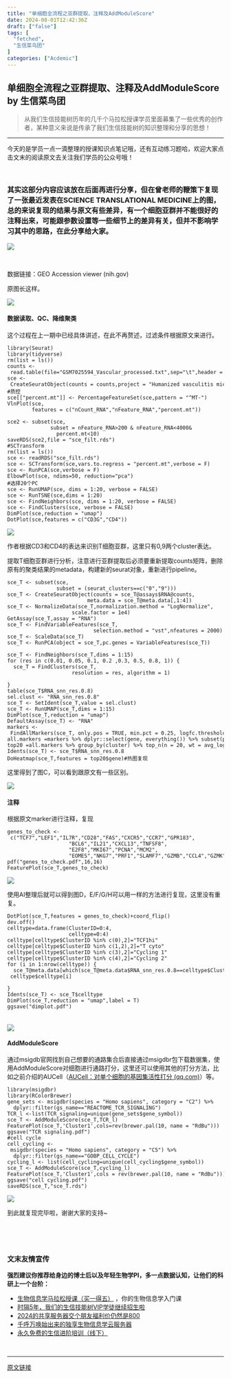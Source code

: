 ```yaml
---
title: "单细胞全流程之亚群提取、注释及AddModuleScore"
date: 2024-08-01T12:42:36Z
draft: ["false"]
tags: [
  "fetched",
  "生信菜鸟团"
]
categories: ["Acdemic"]
---
```

单细胞全流程之亚群提取、注释及AddModuleScore by 生信菜鸟团
------
<div><blockquote data-tool="mdnice编辑器"><p><span>从我们</span><span>生信技能树</span><span>历年的几千个马拉松授课学员里面募集了一些优秀的创作者，某种意义来说是传承了我们生信技能树的知识整理和分享的思想！</span></p></blockquote><hr data-tool="mdnice编辑器"><p data-tool="mdnice编辑器">今天的是学员一点一滴整理的授课知识点笔记哦，还有互动练习题哈，欢迎大家点击文末的阅读原文去关注我们学员的公众号哦！</p><p><br></p><section data-tool="mdnice编辑器" data-website="https://www.mdnice.com"><h3 data-tool="mdnice编辑器"><span>其实这部分内容应该放在后面再进行分享，但在曾老师的鞭策下复现了一张最近发表在SCIENCE TRANSLATIONAL MEDICINE上的图，总的来说复现的结果与原文有些差异，有一个细胞亚群并不能很好的注释出来，可能跟参数设置等一些细节上的差异有关，但并不影响学习其中的思路，在此分享给大家。</span><span></span><br></h3><p><img data-galleryid="" data-ratio="0.49934810951760106" data-s="300,640" data-type="png" data-w="767" data-src="https://mmbiz.qpic.cn/mmbiz_png/PibBGN3Gt5GUbhAt1rOSDI0S7LR6avbpP4ria6Yj5XkPFic45diaibdibbibxIP7X125rp6FeAbOCYvWDNqheYIokjBvw/640?wx_fmt=png&amp;wxfrom=13&amp;tp=wxpic" data-imgfileid="100042197" src="https://mmbiz.qpic.cn/mmbiz_png/PibBGN3Gt5GUbhAt1rOSDI0S7LR6avbpP4ria6Yj5XkPFic45diaibdibbibxIP7X125rp6FeAbOCYvWDNqheYIokjBvw/640?wx_fmt=png&amp;wxfrom=13&amp;tp=wxpic"></p><p><span><br></span></p><p data-tool="mdnice编辑器">数据链接：GEO Accession viewer (nih.gov)</p><p data-tool="mdnice编辑器">原图长这样。</p><p><img data-galleryid="" data-ratio="1.379182156133829" data-s="300,640" data-type="png" data-w="538" data-src="https://mmbiz.qpic.cn/mmbiz_png/PibBGN3Gt5GUbhAt1rOSDI0S7LR6avbpPwkwNzLydRG1sVjLtDaWxPfSOFrwlz2IPgaH9Ju18pnwZoDz8qddUiag/640?wx_fmt=png&amp;wxfrom=13&amp;tp=wxpic" data-imgfileid="100042198" src="https://mmbiz.qpic.cn/mmbiz_png/PibBGN3Gt5GUbhAt1rOSDI0S7LR6avbpPwkwNzLydRG1sVjLtDaWxPfSOFrwlz2IPgaH9Ju18pnwZoDz8qddUiag/640?wx_fmt=png&amp;wxfrom=13&amp;tp=wxpic"></p><h4 data-tool="mdnice编辑器"><span>数据读取、QC、降维聚类</span></h4><p data-tool="mdnice编辑器">这个过程在上一期中已经具体讲述，在此不再赘述，过滤条件根据原文来进行。</p><pre data-tool="mdnice编辑器"><span data-lazy-bgimg="https://mmbiz.qpic.cn/mmbiz_svg/XCopLcwfzefB8gj7MQANDpvfkwx1cqASykFhKcS3lyNLj4pxm3Y7pwxlHRWxbS5ricUN4jY9FIutTG6rs2Kcxj3FmFb4ScR03/640?wx_fmt=svg" data-fail="0"></span><code><span>library</span>(Seurat)<br><span>library</span>(tidyverse)<br>rm(list = ls())<br>counts &lt;- read.table(file=<span>"GSM7025594_Vascular_processed.txt"</span>,sep=<span>"\t"</span>,header = <span>TRUE</span>, row.names = <span>1</span>)<br>sce &lt;- CreateSeuratObject(counts = counts,project = <span>"Humanized vasculitis mice"</span>,min.cells = <span>3</span>)<br><span>#质控</span><br>sce[[<span>"percent.mt"</span>]] &lt;- PercentageFeatureSet(sce,pattern = <span>"^MT-"</span>)<br>VlnPlot(sce,<br>        features = c(<span>"nCount_RNA"</span>,<span>"nFeature_RNA"</span>,<span>"percent.mt"</span>))<br><br>sce2 &lt;- subset(sce, <br>              subset = nFeature_RNA&gt;<span>200</span> &amp; nFeature_RNA&lt;<span>4000</span>&amp;<br>                percent.mt&lt;<span>10</span>)<br>saveRDS(sce2,file = <span>"sce_filt.rds"</span>)<br><span>#SCTransform</span><br>rm(list = ls())<br>sce &lt;- readRDS(<span>"sce_filt.rds"</span>)<br>sce &lt;- SCTransform(sce,vars.to.regress = <span>"percent.mt"</span>,verbose = <span>F</span>)<br>sce &lt;- RunPCA(sce,verbose = <span>F</span>)<br>ElbowPlot(sce, ndims=<span>50</span>, reduction=<span>"pca"</span>) <br><span>#选择20个PC</span><br>sce &lt;- RunUMAP(sce, dims = <span>1</span>:<span>20</span>, verbose = <span>FALSE</span>)<br>sce &lt;- RunTSNE(sce,dims = <span>1</span>:<span>20</span>)<br>sce &lt;- FindNeighbors(sce, dims = <span>1</span>:<span>20</span>, verbose = <span>FALSE</span>)<br>sce &lt;- FindClusters(sce, verbose = <span>FALSE</span>)<br>DimPlot(sce,reduction = <span>"umap"</span>)<br>DotPlot(sce,features = c(<span>"CD3G"</span>,<span>"CD4"</span>))<br></code></pre><p><img data-galleryid="" data-ratio="0.8547854785478548" data-s="300,640" data-type="png" data-w="606" data-src="https://mmbiz.qpic.cn/mmbiz_png/PibBGN3Gt5GUbhAt1rOSDI0S7LR6avbpPb0anRZvbWSrAibxsPFibvEe0wBssIvFPCGjQXY6iba4Lg1pNGlfqQicXjA/640?wx_fmt=png&amp;tp=wxpic&amp;wxfrom=5&amp;wx_lazy=1&amp;wx_co=1" data-imgfileid="100042195" src="https://mmbiz.qpic.cn/mmbiz_png/PibBGN3Gt5GUbhAt1rOSDI0S7LR6avbpPb0anRZvbWSrAibxsPFibvEe0wBssIvFPCGjQXY6iba4Lg1pNGlfqQicXjA/640?wx_fmt=png&amp;tp=wxpic&amp;wxfrom=5&amp;wx_lazy=1&amp;wx_co=1"></p><p data-tool="mdnice编辑器">作者根据CD3和CD4的表达来识别T细胞亚群，这里只有0,9两个cluster表达。</p><p data-tool="mdnice编辑器">提取T细胞亚群进行分析，注意进行亚群提取后必须要重新提取counts矩阵，删除原有的聚类结果的metadata，构建新的seurat对象，重新进行pipeline。</p><pre data-tool="mdnice编辑器"><span data-lazy-bgimg="https://mmbiz.qpic.cn/mmbiz_svg/XCopLcwfzefB8gj7MQANDpvfkwx1cqASykFhKcS3lyNLj4pxm3Y7pwxlHRWxbS5ricUN4jY9FIutTG6rs2Kcxj3FmFb4ScR03/640?wx_fmt=svg" data-fail="0"></span><code>sce_T &lt;- subset(sce,<br>                subset = (seurat_clusters==c(<span>"0"</span>,<span>"9"</span>)))<br>sce_T &lt;- CreateSeuratObject(counts = sce_T@assays$RNA@counts,<br>                          meta.data = sce_T@meta.data[,<span>1</span>:<span>4</span>])<br>sce_T &lt;- NormalizeData(sce_T,normalization.method = <span>"LogNormalize"</span>,<br>                     scale.factor = <span>1e4</span>)<br>GetAssay(sce_T,assay = <span>"RNA"</span>)<br>sce_T &lt;- FindVariableFeatures(sce_T,<br>                            selection.method = <span>"vst"</span>,nfeatures = <span>2000</span>)<br>sce_T &lt;- ScaleData(sce_T)<br>sce_T &lt;- RunPCA(object = sce_T,pc.genes = VariableFeatures(sce_T))<br><br>sce_T &lt;- FindNeighbors(sce_T,dims = <span>1</span>:<span>15</span>)<br><span>for</span> (res <span>in</span> c(<span>0.01</span>, <span>0.05</span>, <span>0.1</span>, <span>0.2</span> ,<span>0.3</span>, <span>0.5</span>, <span>0.8</span>, <span>1</span>)) {<br>  sce_T = FindClusters(sce_T,<br>                     resolution = res, algorithm = <span>1</span>)<br>  <br>}<br>table(sce_T$RNA_snn_res.0.8)<br>sel.clust &lt;- <span>"RNA_snn_res.0.8"</span><br>sce_T &lt;- SetIdent(sce_T,value = sel.clust)<br>sce_T &lt;- RunUMAP(sce_T,dims = <span>1</span>:<span>15</span>)<br>DimPlot(sce_T,reduction = <span>"umap"</span>)<br>DefaultAssay(sce_T) &lt;- <span>"RNA"</span><br>markers &lt;- FindAllMarkers(sce_T, only.pos = <span>TRUE</span>, min.pct = <span>0.25</span>, logfc.threshold = <span>0.25</span>)<br>all.markers =markers %&gt;% dplyr::select(gene, everything()) %&gt;% subset(p_val&lt;<span>0.05</span>)<br>top20 =all.markers %&gt;% group_by(cluster) %&gt;% top_n(n = <span>20</span>, wt = avg_log2FC)<br>Idents(sce_T) &lt;- sce_T$RNA_snn_res.0.8<br>DoHeatmap(sce_T,features = top20$gene)<span>#热图复现</span><br></code></pre><p data-tool="mdnice编辑器">这里得到了图C，可以看到跟原文有一些区别。</p><p><img data-galleryid="" data-ratio="1.0053763440860215" data-s="300,640" data-type="png" data-w="744" data-src="https://mmbiz.qpic.cn/mmbiz_png/PibBGN3Gt5GUbhAt1rOSDI0S7LR6avbpPut8vmuDf5IsfGaEtiaErL58H6QGHmFxSXevK8ckjicxGBMHhHIUiaiaOQA/640?wx_fmt=png&amp;tp=wxpic&amp;wxfrom=5&amp;wx_lazy=1&amp;wx_co=1" data-imgfileid="100042196" src="https://mmbiz.qpic.cn/mmbiz_png/PibBGN3Gt5GUbhAt1rOSDI0S7LR6avbpPut8vmuDf5IsfGaEtiaErL58H6QGHmFxSXevK8ckjicxGBMHhHIUiaiaOQA/640?wx_fmt=png&amp;tp=wxpic&amp;wxfrom=5&amp;wx_lazy=1&amp;wx_co=1"></p><h4 data-tool="mdnice编辑器"><span>注释</span></h4><p data-tool="mdnice编辑器">根据原文marker进行注释，复现</p><pre data-tool="mdnice编辑器"><span data-lazy-bgimg="https://mmbiz.qpic.cn/mmbiz_svg/XCopLcwfzefB8gj7MQANDpvfkwx1cqASykFhKcS3lyNLj4pxm3Y7pwxlHRWxbS5ricUN4jY9FIutTG6rs2Kcxj3FmFb4ScR03/640?wx_fmt=svg" data-fail="0"></span><code>genes_to_check &lt;- c(<span>"TCF7"</span>,<span>"LEF1"</span>,<span>"IL7R"</span>,<span>"CD28"</span>,<span>"FAS"</span>,<span>"CXCR5"</span>,<span>"CCR7"</span>,<span>"GPR183"</span>,<br>                    <span>"BCL6"</span>,<span>"IL21"</span>,<span>"CXCL13"</span>,<span>"TNFSF8"</span>,<br>                    <span>"E2F8"</span>,<span>"MKI67"</span>,<span>"PCNA"</span>,<span>"MCM2"</span>,<br>                    <span>"EOMES"</span>,<span>"NKG7"</span>,<span>"PRF1"</span>,<span>"SLAMF7"</span>,<span>"GZMB"</span>,<span>"CCL4"</span>,<span>"GZMK"</span>,<span>"CCL5"</span>)<br>pdf(<span>"genes_to_check.pdf"</span>,<span>16</span>,<span>16</span>)<br>FeaturePlot(sce_T,genes_to_check)<br></code></pre><p><img data-galleryid="" data-ratio="0.8280922431865828" data-s="300,640" data-type="png" data-w="954" data-src="https://mmbiz.qpic.cn/mmbiz_png/PibBGN3Gt5GUbhAt1rOSDI0S7LR6avbpP3LRwNpjxTjJrq3Vkyj3tNrKuXC2J1uNWu0AtoIBwc0lWlIEggcaG4Q/640?wx_fmt=png&amp;tp=wxpic&amp;wxfrom=5&amp;wx_lazy=1&amp;wx_co=1" data-imgfileid="100042199" src="https://mmbiz.qpic.cn/mmbiz_png/PibBGN3Gt5GUbhAt1rOSDI0S7LR6avbpP3LRwNpjxTjJrq3Vkyj3tNrKuXC2J1uNWu0AtoIBwc0lWlIEggcaG4Q/640?wx_fmt=png&amp;tp=wxpic&amp;wxfrom=5&amp;wx_lazy=1&amp;wx_co=1"></p><p data-tool="mdnice编辑器">使用AI整理后就可以得到图D，E/F/G/H可以用一样的方法进行复现，这里没有重复。</p><pre data-tool="mdnice编辑器"><span data-lazy-bgimg="https://mmbiz.qpic.cn/mmbiz_svg/XCopLcwfzefB8gj7MQANDpvfkwx1cqASykFhKcS3lyNLj4pxm3Y7pwxlHRWxbS5ricUN4jY9FIutTG6rs2Kcxj3FmFb4ScR03/640?wx_fmt=svg" data-fail="0"></span><code>DotPlot(sce_T,features = genes_to_check)+coord_flip()<br>dev.off()<br>celltype=data.frame(ClusterID=<span>0</span>:<span>4</span>,<br>                    celltype=<span>0</span>:<span>4</span>)<br>celltype[celltype$ClusterID %<span>in</span>% c(<span>0</span>),<span>2</span>]=<span>"TCF1hi"</span><br>celltype[celltype$ClusterID %<span>in</span>% c(<span>1</span>,<span>2</span>),<span>2</span>]=<span>"T cyto"</span><br>celltype[celltype$ClusterID %<span>in</span>% c(<span>3</span>),<span>2</span>]=<span>"Cycling 1"</span><br>celltype[celltype$ClusterID %<span>in</span>% c(<span>4</span>),<span>2</span>]=<span>"Cycling 2"</span><br><span>for</span> (i <span>in</span> <span>1</span>:nrow(celltype)) {<br>  sce_T@meta.data[which(sce_T@meta.data$RNA_snn_res.0.8==celltype$ClusterID[i]),<span>'celltype'</span>] &lt;- celltype$celltype[i]<br>  <br>}<br>Idents(sce_T) &lt;- sce_T$celltype<br>DimPlot(sce_T,reduction = <span>"umap"</span>,label = <span>T</span>)<br>ggsave(<span>"dimplot.pdf"</span>)<br><br></code></pre><h4 data-tool="mdnice编辑器"></h4><p><img data-galleryid="" data-imgfileid="100042201" data-ratio="0.7527675276752768" data-s="300,640" data-src="https://mmbiz.qpic.cn/mmbiz_png/PibBGN3Gt5GUbhAt1rOSDI0S7LR6avbpP33KSloHbgm4CMzj9Zt7AHlDubcYmma5O2a3mw68LJJK3edA0VwYXZA/640?wx_fmt=png&amp;tp=wxpic&amp;wxfrom=5&amp;wx_lazy=1&amp;wx_co=1" data-type="png" data-w="542" src="https://mmbiz.qpic.cn/mmbiz_png/PibBGN3Gt5GUbhAt1rOSDI0S7LR6avbpP33KSloHbgm4CMzj9Zt7AHlDubcYmma5O2a3mw68LJJK3edA0VwYXZA/640?wx_fmt=png&amp;tp=wxpic&amp;wxfrom=5&amp;wx_lazy=1&amp;wx_co=1"></p><h4 data-tool="mdnice编辑器"><span>AddModuleScore</span></h4><p data-tool="mdnice编辑器">通过msigdb官网找到自己想要的通路集合后直接通过msigdbr包下载数据集，使用AddModuleScore对细胞进行通路打分，这里还可以使用其他的打分方法，比如之前介绍的AUCell（<a href="https://mp.weixin.qq.com/s?__biz=MzkzNDQ3Njc4NQ==&amp;mid=2247484038&amp;idx=1&amp;sn=c706d844ca55b702019147953b6a6241&amp;chksm=c2bdec18f5ca650e64e5c454d4e42bfa6180aed4ea1d434fcb3d0c0aafe14b3c6dba216a9ea2&amp;token=66419625&amp;lang=zh_CN&amp;scene=21#wechat_redirect" data-linktype="2">AUCell：对单个细胞的基因集活性打分 (qq.com)</a>）等。</p><pre data-tool="mdnice编辑器"><span data-lazy-bgimg="https://mmbiz.qpic.cn/mmbiz_svg/XCopLcwfzefB8gj7MQANDpvfkwx1cqASykFhKcS3lyNLj4pxm3Y7pwxlHRWxbS5ricUN4jY9FIutTG6rs2Kcxj3FmFb4ScR03/640?wx_fmt=svg" data-fail="0"></span><code><span>library</span>(msigdbr)<br><span>library</span>(RColorBrewer)<br>gene_sets &lt;- msigdbr(species = <span>"Homo sapiens"</span>, category = <span>"C2"</span>) %&gt;% <br>  dplyr::filter(gs_name==<span>"REACTOME_TCR_SIGNALING"</span>)<br>TCR_l &lt;-list(TCR_signaling=unique(gene_sets$gene_symbol)) <br>sce_T &lt;- AddModuleScore(sce_T,TCR_l)<br>FeaturePlot(sce_T,<span>'Cluster1'</span>,cols=rev(brewer.pal(<span>10</span>, name = <span>"RdBu"</span>)))<br>ggsave(<span>"TCR signaling.pdf"</span>)<br><span>#cell cycle</span><br>cell_cycling &lt;- msigdbr(species = <span>"Homo sapiens"</span>, category = <span>"C5"</span>) %&gt;% <br>  dplyr::filter(gs_name==<span>"GOBP_CELL_CYCLE"</span>)<br>cycling_l &lt;- list(cell_cycling=unique(cell_cycling$gene_symbol)) <br>sce_T &lt;- AddModuleScore(sce_T,cycling_l)<br>FeaturePlot(sce_T,<span>'Cluster1'</span>,cols = rev(brewer.pal(<span>10</span>, name = <span>"RdBu"</span>)))<br>ggsave(<span>"cell cycling.pdf"</span>)<br>saveRDS(sce_T,<span>"sce_T.rds"</span>)<br></code></pre></section><p><img data-galleryid="" data-imgfileid="100042206" data-ratio="0.4525916561314791" data-s="300,640" data-src="https://mmbiz.qpic.cn/mmbiz_png/PibBGN3Gt5GUbhAt1rOSDI0S7LR6avbpPEMeIdluFbnibz1R0RmkiaEpMJ5TJCs2zJWsxKTCqhrjylDSicPT9vrYrw/640?wx_fmt=png&amp;tp=wxpic&amp;wxfrom=5&amp;wx_lazy=1&amp;wx_co=1" data-type="png" data-w="791" src="https://mmbiz.qpic.cn/mmbiz_png/PibBGN3Gt5GUbhAt1rOSDI0S7LR6avbpPEMeIdluFbnibz1R0RmkiaEpMJ5TJCs2zJWsxKTCqhrjylDSicPT9vrYrw/640?wx_fmt=png&amp;tp=wxpic&amp;wxfrom=5&amp;wx_lazy=1&amp;wx_co=1"></p><p>到此就复现完毕啦，谢谢大家的支持~</p><p><br></p><p><br></p><h3 data-tool="mdnice编辑器"><span>文末友情宣传</span></h3><p data-tool="mdnice编辑器"><strong>强烈建议你推荐给身边的博士后以及年轻生物学PI，多一点数据认知，让他们的科研上一个台阶：</strong></p><ul data-tool="mdnice编辑器"><li><section><a target="_blank" href="http://mp.weixin.qq.com/s?__biz=MzAxMDkxODM1Ng==&amp;mid=2247530001&amp;idx=1&amp;sn=676dcf224f9be23b288189775292aeeb&amp;chksm=9b4b36aaac3cbfbc3e3bb0865bd789d5093e3a643f3f345332995f707b7f209ae924e9e9529e&amp;scene=21#wechat_redirect" textvalue="生物信息学马拉松授课（买‍一得五）" linktype="text" imgurl="" imgdata="null" data-itemshowtype="0" tab="innerlink" data-linktype="2" hasload="1">生物信息学马拉松授课（买一得五）</a> ，你的生物信息学入门课</section></li><li><section><a href="https://mp.weixin.qq.com/s?__biz=MzAxMDkxODM1Ng==&amp;mid=2247524148&amp;idx=1&amp;sn=7806da6feb41a36493c519c1cfc1d3ac&amp;scene=21#wechat_redirect" data-linktype="2">时隔5年，我们的生信技能树VIP学徒继续招生啦</a></section></li><li><section><a href="https://mp.weixin.qq.com/s?__biz=MzAxMDkxODM1Ng==&amp;mid=2247528363&amp;idx=1&amp;sn=5e02f3e9b2e148191e23ebc2c0d780e7&amp;scene=21#wechat_redirect" data-linktype="2">2024的共享服务器交个朋友福利价仍然是800</a></section></li><li><section><a href="https://mp.weixin.qq.com/s?__biz=MzAxMDkxODM1Ng==&amp;mid=2247519765&amp;idx=1&amp;sn=ce5a8c8182f854c88043059f8c2cb9ff&amp;scene=21#wechat_redirect" data-linktype="2">千呼万唤始出来的独享生物信息学云服务器</a></section></li><li><section><a href="https://mp.weixin.qq.com/s?__biz=MzAxMDkxODM1Ng==&amp;mid=2247528144&amp;idx=1&amp;sn=be4d7e542d1077921024c86a4c130f16&amp;scene=21#wechat_redirect" data-linktype="2">永久免费的生信进阶培训（线下）</a></section></li></ul><p><br></p><p><mp-style-type data-value="10000"></mp-style-type></p></div>  
<hr>
<a href="https://mp.weixin.qq.com/s/433wxdvCl11YKel6MR5fKw",target="_blank" rel="noopener noreferrer">原文链接</a>
